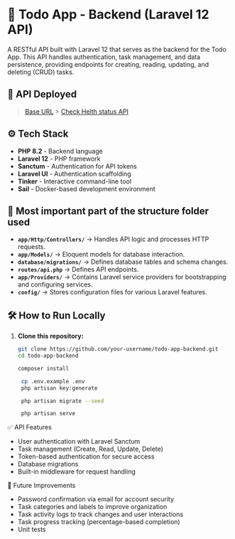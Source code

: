 # 📝 Todo App - Backend (Laravel 12 API)

A RESTful API built with Laravel 12 that serves as the backend for the Todo App. This API handles authentication, task management, and data persistence, providing endpoints for creating, reading, updating, and deleting (CRUD) tasks.

## 🚀 API Deployed

> [Base URL](https://todo-app-x4hz.onrender.com) > [Check Helth status API](https://todo-app-x4hz.onrender.com/api/health-check)

## ⚙️ Tech Stack

-   **PHP 8.2** - Backend language
-   **Laravel 12** - PHP framework
-   **Sanctum** - Authentication for API tokens
-   **Laravel UI** - Authentication scaffolding
-   **Tinker** - Interactive command-line tool
-   **Sail** - Docker-based development environment

## 📁 Most important part of the structure folder used

-   **`app/Http/Controllers/`** → Handles API logic and processes HTTP requests.
-   **`app/Models/`** → Eloquent models for database interaction.
-   **`database/migrations/`** → Defines database tables and schema changes.
-   **`routes/api.php`** → Defines API endpoints.
-   **`app/Providers/`** → Contains Laravel service providers for bootstrapping and configuring services.
-   **`config/`** → Stores configuration files for various Laravel features.

## 🛠️ How to Run Locally

1. **Clone this repository:**

    ```bash
    git clone https://github.com/your-username/todo-app-backend.git
    cd todo-app-backend

    composer install

     cp .env.example .env
     php artisan key:generate

     php artisan migrate --seed

     php artisan serve
    ```

✅ API Features

-   User authentication with Laravel Sanctum
-   Task management (Create, Read, Update, Delete)
-   Token-based authentication for secure access
-   Database migrations
-   Built-in middleware for request handling

📌 Future Improvements

-   Password confirmation via email for account security
-   Task categories and labels to improve organization
-   Task activity logs to track changes and user interactions
-   Task progress tracking (percentage-based completion)
-   Unit tests

